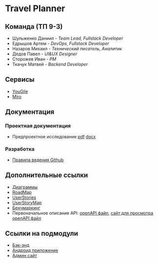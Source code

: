 # Travel Planner

## Команда (ТП 9-3)
- Шульженко Даниил - _Team Lead,  Fullstack Developer_
- Едрышов Артем - _DevOps, Fullstack Developer_
- Назаров Михаил - _Технический писатель, Аналитик_
- Дедов Павел - _UI&UX Designer_
- Сторожев Иван - _PM_
- Ткачук Матвей - _Backend Developer_


## Сервисы
- [YouGile](https://ru.yougile.com/board/omhvp9x1qyhi)
- [Miro](https://miro.com/app/board/uXjVIYva4nE=/?share_link_id=394660775732)

## Документация

### Проектная документация
- Предпроектное исследование
[pdf](https://github.com/slash0t/travel-planner/blob/main/documentation/%D0%9F%D1%80%D0%B5%D0%B4%D0%BF%D1%80%D0%BE%D0%B5%D0%BA%D1%82%D0%BD%D0%BE%D0%B5%20%D0%B8%D1%81%D1%81%D0%BB%D0%B5%D0%B4%D0%BE%D0%B2%D0%B0%D0%BD%D0%B8%D0%B5.pdf) 
[docx](https://github.com/slash0t/travel-planner/blob/main/documentation/%D0%9F%D1%80%D0%B5%D0%B4%D0%BF%D1%80%D0%BE%D0%B5%D0%BA%D1%82%D0%BD%D0%BE%D0%B5%20%D0%B8%D1%81%D1%81%D0%BB%D0%B5%D0%B4%D0%BE%D0%B2%D0%B0%D0%BD%D0%B8%D0%B5.docx)


### Разработка
- [Правила ведения Github](https://app.weeek.net/s/pravila-vedeniya-github-document-Nzc3NTcxfDllODdjODlkLTIyOWYtNDk0ZS1hZmYwLTJiMjI2NjY3NWQ1Ng==)

## Дополнительные ссылки
- [Диаграммы](https://miro.com/app/board/uXjVIYva4nE=/?moveToWidget=3458764622661006601&cot=14)
- [RoadMap](https://miro.com/app/board/uXjVIYva4nE=/?moveToWidget=3458764622661121521&cot=14)
- [UserStories](https://docs.google.com/spreadsheets/d/1DPySmOftrjb9FkqHWJtX-5rHa66Ukl_cUHwk_9u7YXs/edit?gid=1267351248#gid=1267351248)
- [UserStoryMap](https://miro.com/app/board/uXjVIYva4nE=/?moveToWidget=3458764622661425411&cot=14)
- [Бенчмаркинг](https://docs.google.com/spreadsheets/d/1DPySmOftrjb9FkqHWJtX-5rHa66Ukl_cUHwk_9u7YXs/edit?gid=1962601056#gid=1962601056)
- Первоначальное описание API:
[openAPI файл](https://gist.github.com/slash0t/27959b723b00113040c967887504ea0b),
[сайт для просмотра openAPI файл](https://editor.swagger.io/)

## Ссылки на подмодули
- [Бэк-энд](https://github.com/slash0t/travel-planner-backend)
- [Андроид приложение](https://github.com/slash0t/travel-planner-android)
- [Админ сайт](https://github.com/slash0t/travel-planner-admin)